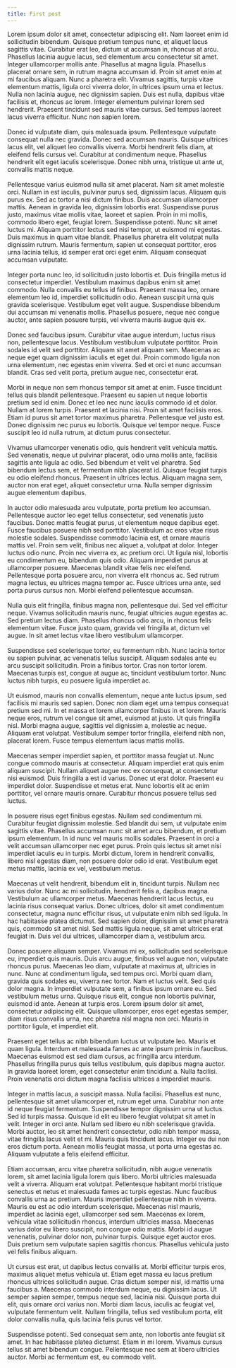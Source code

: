```yaml
---
title: First post
---
```


Lorem ipsum dolor sit amet, consectetur adipiscing elit. Nam laoreet enim id sollicitudin bibendum. Quisque pretium tempus nunc, et aliquet lacus sagittis vitae. Curabitur erat leo, dictum ut accumsan in, rhoncus at arcu. Phasellus lacinia augue lacus, sed elementum arcu consectetur sit amet. Integer ullamcorper mollis ante. Phasellus at magna ligula. Phasellus placerat ornare sem, in rutrum magna accumsan id. Proin sit amet enim at mi faucibus aliquam. Nunc a pharetra elit. Vivamus sagittis, turpis vitae elementum mattis, ligula orci viverra dolor, in ultrices ipsum urna et lectus. Nulla non lacinia augue, nec dignissim sapien. Duis est nulla, dapibus vitae facilisis et, rhoncus ac lorem. Integer elementum pulvinar lorem sed hendrerit. Praesent tincidunt sed mauris vitae cursus. Sed tempus laoreet lacus viverra efficitur. Nunc non sapien lorem.
<br><br>
Donec id vulputate diam, quis malesuada ipsum. Pellentesque vulputate consequat nulla nec gravida. Donec sed accumsan mauris. Quisque ultrices lacus elit, vel aliquet leo convallis viverra. Morbi hendrerit felis diam, at eleifend felis cursus vel. Curabitur at condimentum neque. Phasellus hendrerit elit eget iaculis scelerisque. Donec nibh urna, tristique ut ante ut, convallis mattis neque.<br><br>
Pellentesque varius euismod nulla sit amet placerat. Nam sit amet molestie orci. Nullam in est iaculis, pulvinar purus sed, dignissim lacus. Aliquam quis purus ex. Sed ac tortor a nisi dictum finibus. Duis accumsan ullamcorper mattis. Aenean in gravida leo, dignissim lobortis erat. Suspendisse purus justo, maximus vitae mollis vitae, laoreet et sapien. Proin in mi mollis, commodo libero eget, feugiat lorem. Suspendisse potenti. Nunc sit amet luctus mi. Aliquam porttitor lectus sed nisi tempor, ut euismod mi egestas. Duis maximus in quam vitae blandit. Phasellus pharetra elit volutpat nulla dignissim rutrum. Mauris fermentum, sapien ut consequat porttitor, eros urna lacinia tellus, id semper erat orci eget enim. Aliquam consequat accumsan vulputate.<br><br>
Integer porta nunc leo, id sollicitudin justo lobortis et. Duis fringilla metus id consectetur imperdiet. Vestibulum maximus dapibus enim sit amet commodo. Nulla convallis eu tellus id finibus. Praesent massa leo, ornare elementum leo id, imperdiet sollicitudin odio. Aenean suscipit urna quis gravida scelerisque. Vestibulum eget velit augue. Suspendisse bibendum dui accumsan mi venenatis mollis. Phasellus posuere, neque nec congue auctor, ante sapien posuere turpis, vel viverra mauris augue quis ex.<br><br>
Donec sed faucibus ipsum. Curabitur vitae augue interdum, luctus risus non, pellentesque lacus. Vestibulum vestibulum vulputate porttitor. Proin sodales id velit sed porttitor. Aliquam sit amet aliquam sem. Maecenas ac neque eget quam dignissim iaculis et eget dui. Proin commodo ligula non urna elementum, nec egestas enim viverra. Sed et orci et nunc accumsan blandit. Cras sed velit porta, pretium augue nec, consectetur erat.<br><br>
Morbi in neque non sem rhoncus tempor sit amet at enim. Fusce tincidunt tellus quis blandit pellentesque. Praesent eu sapien ut neque lobortis pretium sed id enim. Donec et leo nec nunc iaculis commodo id et dolor. Nullam at lorem turpis. Praesent et lacinia nisi. Proin sit amet facilisis eros. Etiam id purus sit amet tortor maximus pharetra. Pellentesque vel justo est. Donec dignissim nec purus eu lobortis. Quisque vel tempor neque. Fusce suscipit leo id nulla rutrum, at dictum purus consectetur.<br><br>
Vivamus ullamcorper venenatis odio, quis hendrerit velit vehicula mattis. Sed venenatis, neque ut pulvinar placerat, odio urna mollis ante, facilisis sagittis ante ligula ac odio. Sed bibendum et velit vel pharetra. Sed bibendum lectus sem, et fermentum nibh placerat id. Quisque feugiat turpis eu odio eleifend rhoncus. Praesent in ultrices lectus. Aliquam magna sem, auctor non erat eget, aliquet consectetur urna. Nulla semper dignissim augue elementum dapibus.<br><br>
In auctor odio malesuada arcu vulputate, porta pretium leo accumsan. Pellentesque auctor leo eget tellus consectetur, sed venenatis justo faucibus. Donec mattis feugiat purus, ut elementum neque dapibus eget. Fusce faucibus posuere nibh sed porttitor. Vestibulum ac eros vitae risus molestie sodales. Suspendisse commodo lacinia est, et ornare mauris mattis vel. Proin sem velit, finibus nec aliquet a, volutpat at dolor. Integer luctus odio nunc. Proin nec viverra ex, ac pretium orci. Ut ligula nisl, lobortis eu condimentum eu, bibendum quis odio. Aliquam imperdiet purus at ullamcorper posuere. Maecenas blandit vitae felis nec eleifend. Pellentesque porta posuere arcu, non viverra elit rhoncus ac. Sed rutrum magna lectus, eu ultrices magna tempor ac. Fusce ultrices urna ante, sed porta purus cursus non. Morbi eleifend pellentesque accumsan.<br><br>
Nulla quis elit fringilla, finibus magna non, pellentesque dui. Sed vel efficitur neque. Vivamus sollicitudin mauris nunc, feugiat ultricies augue egestas ac. Sed pretium lectus diam. Phasellus rhoncus odio arcu, in rhoncus felis elementum vitae. Fusce justo quam, gravida vel fringilla at, dictum vel augue. In sit amet lectus vitae libero vestibulum ullamcorper.<br><br>
Suspendisse sed scelerisque tortor, eu fermentum nibh. Nunc lacinia tortor eu sapien pulvinar, ac venenatis tellus suscipit. Aliquam sodales ante eu arcu suscipit sollicitudin. Proin a finibus tortor. Cras non tortor lorem. Maecenas turpis est, congue at augue ac, tincidunt vestibulum tortor. Nunc luctus nibh turpis, eu posuere ligula imperdiet ac.<br><br>
Ut euismod, mauris non convallis elementum, neque ante luctus ipsum, sed facilisis mi mauris sed sapien. Donec non diam eget urna tempus consequat pretium sed mi. In et massa et lorem ullamcorper finibus in et lorem. Mauris neque eros, rutrum vel congue sit amet, euismod at justo. Ut quis fringilla nisl. Morbi magna augue, sagittis vel dignissim a, molestie ac neque. Aliquam erat volutpat. Vestibulum semper tortor fringilla, eleifend nibh non, placerat lorem. Fusce tempus elementum lacus mattis mollis.<br><br>
Maecenas semper imperdiet sapien, et porttitor massa feugiat ut. Nunc congue commodo mauris at consectetur. Aliquam imperdiet erat quis enim aliquam suscipit. Nullam aliquet augue nec ex consequat, at consectetur nisi euismod. Duis fringilla a est id varius. Donec ut erat dolor. Praesent eu imperdiet dolor. Suspendisse et metus erat. Nunc lobortis elit ac enim porttitor, vel ornare mauris ornare. Curabitur rhoncus posuere tellus sed luctus.<br><br>
In posuere risus eget finibus egestas. Nullam sed condimentum mi. Curabitur feugiat dignissim molestie. Sed blandit dui sem, ut vulputate enim sagittis vitae. Phasellus accumsan nunc sit amet arcu bibendum, et pretium ipsum elementum. In id nunc vel mauris mollis sodales. Praesent in orci a velit accumsan ullamcorper nec eget purus. Proin quis lectus sit amet nisi imperdiet iaculis eu in turpis. Morbi dictum, lorem in hendrerit convallis, libero nisl egestas diam, non posuere dolor odio id erat. Vestibulum eget metus mattis, lacinia ex vel, vestibulum metus.<br><br>
Maecenas ut velit hendrerit, bibendum elit in, tincidunt turpis. Nullam nec varius dolor. Nunc ac mi sollicitudin, hendrerit felis a, dapibus magna. Vestibulum ac ullamcorper metus. Maecenas hendrerit lacus lectus, eu lacinia risus consequat varius. Donec ultrices, dolor sit amet condimentum consectetur, magna nunc efficitur risus, ut vulputate enim nibh sed ligula. In hac habitasse platea dictumst. Sed sapien dolor, dignissim sit amet pharetra quis, commodo sit amet nisl. Sed mattis ligula neque, sit amet ultrices erat feugiat in. Duis vel dui ultrices, ullamcorper diam a, vestibulum arcu.<br><br>
Donec posuere aliquam semper. Vivamus mi ex, sollicitudin sed scelerisque eu, imperdiet quis mauris. Duis arcu augue, finibus vel augue non, vulputate rhoncus purus. Maecenas leo diam, vulputate at maximus at, ultricies in nunc. Nunc at condimentum ligula, sed tempus orci. Morbi quam diam, gravida quis sodales eu, viverra nec tortor. Nam et luctus velit. Sed quis dolor magna. In imperdiet vulputate sem, a finibus ipsum ornare eu. Sed vestibulum metus urna. Quisque risus elit, congue non lobortis pulvinar, euismod id ante. Aenean at turpis eros. Lorem ipsum dolor sit amet, consectetur adipiscing elit. Quisque ullamcorper, eros eget egestas semper, diam risus convallis urna, nec pharetra nisl magna non orci. Mauris in porttitor ligula, et imperdiet elit.<br><br>
Praesent eget tellus ac nibh bibendum luctus ut vulputate leo. Mauris et quam ligula. Interdum et malesuada fames ac ante ipsum primis in faucibus. Maecenas euismod est sed diam cursus, ac fringilla arcu interdum. Phasellus fringilla purus quis tellus vestibulum, quis dapibus magna auctor. In gravida laoreet lorem, eget consectetur enim tincidunt a. Nulla facilisi. Proin venenatis orci dictum magna facilisis ultrices a imperdiet mauris.<br><br>
Integer in mattis lacus, a suscipit massa. Nulla facilisi. Phasellus est nunc, pellentesque sit amet ullamcorper et, rutrum eget urna. Curabitur non ante id neque feugiat fermentum. Suspendisse tempor dignissim urna ut luctus. Sed id turpis massa. Quisque id elit eu libero feugiat volutpat sit amet in velit. Integer in orci ante. Nullam sed libero eu nibh scelerisque gravida. Morbi auctor, leo sit amet hendrerit consectetur, odio nibh tempor massa, vitae fringilla lacus velit et mi. Mauris quis tincidunt lacus. Integer eu dui non eros dictum porta. Aenean mollis feugiat massa, ut porta urna egestas ac. Aliquam vulputate a felis eleifend efficitur.<br><br>
Etiam accumsan, arcu vitae pharetra sollicitudin, nibh augue venenatis lorem, sit amet lacinia ligula lorem quis libero. Morbi ultricies malesuada velit a viverra. Aliquam erat volutpat. Pellentesque habitant morbi tristique senectus et netus et malesuada fames ac turpis egestas. Nunc faucibus convallis urna ac pretium. Mauris imperdiet pellentesque nibh in viverra. Mauris eu est ac odio interdum scelerisque. Maecenas nisl mauris, imperdiet ac lacinia eget, ullamcorper sed sem. Maecenas ex lorem, vehicula vitae sollicitudin rhoncus, interdum ultricies massa. Maecenas varius dolor eu libero suscipit, non congue odio mattis. Morbi id augue venenatis, pulvinar dolor non, pulvinar turpis. Quisque eget auctor eros. Duis pretium sem vulputate sapien sagittis rhoncus. Phasellus vehicula justo vel felis finibus aliquam.<br><br>
Ut cursus est erat, ut dapibus lectus convallis at. Morbi efficitur turpis eros, maximus aliquet metus vehicula ut. Etiam eget massa eu lacus pretium rhoncus ultrices sollicitudin augue. Cras dictum semper nisl, id mattis urna faucibus a. Maecenas commodo interdum neque, eu dignissim lacus. Ut semper sapien semper, tempus neque sed, lacinia nisi. Quisque porta dui elit, quis ornare orci varius non. Morbi diam lacus, iaculis ac feugiat vel, vulputate fermentum velit. Nullam fringilla, tellus sed vestibulum porta, elit dolor convallis nulla, quis lacinia felis purus vel tortor.<br><br>
Suspendisse potenti. Sed consequat sem ante, non lobortis ante feugiat sit amet. In hac habitasse platea dictumst. Etiam in mi lorem. Vivamus cursus tellus sit amet bibendum congue. Pellentesque nec sem at libero ultricies auctor. Morbi ac fermentum est, eu commodo velit. 